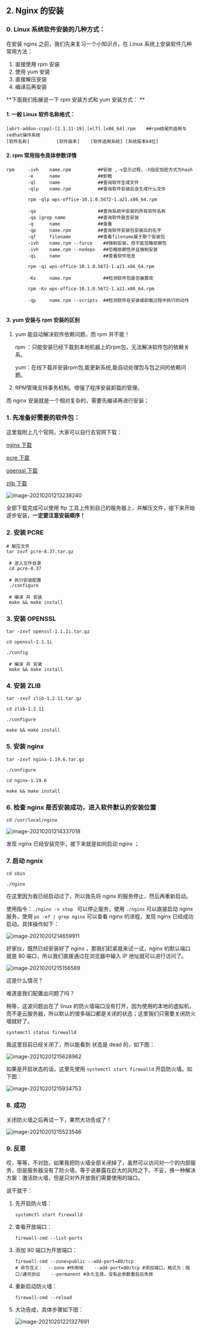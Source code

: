 ## 2. Nginx 的安装

### 0. Linux 系统软件安装的几种方式：

在安装 nginx 之前，我们先来复习一个小知识点，在 Linux 系统上安装软件几种常用方法：

1. 直接使用 rpm 安装
2. 使用 yum 安装
3. 直接解压安装
4. 编译后再安装

**下面我们拓展说一下 rpm 安装方式和 yum 安装方式： **

#### 1. 一般 Linux 软件名称格式：

```shell
[abrt-addon-ccpp]-[2.1.11-19].[el7].[x86_64].rpm    ##rpm结尾的适用与redhat操作系统
[软件名称]          [软件版本]    [软件适用系统] [系统版本64位] 
```

#### 2. rpm 常用指令具体参数详情

```shell
rpm     -ivh    name.rpm          ##安装 ,-v显示过程，-h指定加密方式为hash
        -e      name              ##卸载
        -ql     name              ##查询软件生成文件
        -qlp    name.rpm          ##查询软件安装后会生成什么文件
        
        rpm -qlp wps-office-10.1.0.5672-1.a21.x86_64.rpm 
        
        -qa                       ##查询系统中安装的所有软件名称
        -qa |grep name            ##查询软件是否安装
        -q      name              ##查看
        -qp     name.rpm          ##查询软件安装包安装后的名字
        -qf     filename          ##查看filename属于那个安装包
        -ivh    name.rpm --force    ##强制安装，但不能忽略依赖性
        -ivh    name.rpm --nodeps   ##忽略依赖性并且强制安装
        -qi     name                ##查看软件信息
        
        rpm -qi wps-office-10.1.0.5672-1.a21.x86_64.rpm 
        
        -Kv     name.rpm            ##检测软件包是否被篡改
        
        rpm -Kv wps-office-10.1.0.5672-1.a21.x86_64.rpm
        
        -qp     name.rpm --scripts  ##检测软件在安装或卸载过程中执行的动作
        
```

#### 3. yum 安装与 rpm 安装的区别

1.  yum 能自动解决软件依赖问题，而 rpm 并不能！

    rpm ：只能安装已经下载到本地机器上的rpm包，无法解决软件包的依赖关系。

    yum：在线下载并安装rpm包,能更新系统,能自动处理包与包之间的依赖问题。

2. RPM管理支持事务机制。增强了程序安装卸载的管理。



而 nginx 安装就是一个相对复杂的，需要先编译再进行安装；

### 1. 先准备好需要的软件包：

这里我附上几个官网，大家可以自行去官网下载：

[nginx 下载](http://nginx.org/download/nginx-1.19.6.tar.gz)

[pcre 下载](https://ftp.pcre.org/pub/pcre/pcre-8.44.tar.gz)

[openssl 下载](https://www.openssl.org/source/openssl-1.1.1i.tar.gz)

[zlib 下载](http://zlib.net/zlib-1.2.11.tar.gz)

![image-20210201213238240](https://gitee.com/Kingshion/imgs/raw/master/imgs/image-20210201213238240.png)

全部下载完成可以使用 ftp 工具上传到自己的服务器上，并解压文件，接下来开始逐步安装，**一定要注意安装顺序！**

### 2. 安装 PCRE

```shell
# 解压文件
tar zxvf pcre-8.37.tar.gz
 
 # 进入文件目录
 cd pcre-8.37
 
 # 执行安装配置
 ./configure
 
 # 编译 并 安装
 make && make install
```

### 3. 安装 OPENSSL

```shell
tar -zxvf openssl-1.1.1i.tar.gz

cd openssl-1.1.1i

./config

 # 编译 并 安装
 make && make install
```

### 4. 安装 ZLIB

```shell
tar -zxvf zlib-1.2.11.tar.gz

cd zlib-1.2.11

./configure

make && make install
```

### 5. 安装 nginx

```shell
tar -zxvf nginx-1.19.6.tar.gz

./configure

cd nginx-1.19.6

make && make install
```

### 6. 检查 nginx 是否安装成功，进入软件默认的安装位置

```shell
cd /usr/local/nginx
```

![image-20210201214337018](https://gitee.com/Kingshion/imgs/raw/master/imgs/image-20210201214337018.png)

发现 nginx 已经安装完毕，接下来就是如何启动 nginx ；

### 7. 启动 ngnix

```shell
cd sbin

./nginx
```

在这里因为我已经启动过了，所以我先将 nginx 的服务停止，然后再重新启动。

使用指令：` ./nginx -s stop  ` 可以停止服务，使用 ` ./nginx ` 可以直接启动 nginx 服务，使用 ` ps -ef | grep nginx ` 可以查看 nginx 的进程，发现 nginx 已经成功启动。具体操作如下：

![image-20210201214659911](https://gitee.com/Kingshion/imgs/raw/master/imgs/image-20210201214659911.png)

好家伙，既然已经安装好了 nginx ，那我们赶紧就来试一试，nginx 的默认端口就是 80 端口，所以我们直接通过在浏览器中输入 IP 地址就可以进行访问了。

![image-20210201215156589](https://gitee.com/Kingshion/imgs/raw/master/imgs/image-20210201215156589.png)

这是什么情况？

难道是我们配置出问题了吗？

稍等，这波问题出在了 linux 的防火墙端口没有打开，因为使用的本地的虚拟机，而不是云服务器，所以默认的很多端口都是关闭的状态；这里我们只需要关闭防火墙就好了。

```shell
systemctl status firewalld
```

我这里目前已经关闭了，所以能看到 状态是 dead 的，如下图：

![image-20210201215628962](https://gitee.com/Kingshion/imgs/raw/master/imgs/image-20210201215628962.png)

如果是开启状态的话，这里先使用 ` systemctl start firewalld ` 开启防火墙。如下图：

![image-20210201215934753](https://gitee.com/Kingshion/imgs/raw/master/imgs/image-20210201215934753.png)

### 8. 成功

关闭防火墙之后再试一下，果然大功告成了！

![image-20210201215523546](https://gitee.com/Kingshion/imgs/raw/master/imgs/image-20210201215523546.png)

### 9. 反思

哎，等等，不对劲，如果我把防火墙全部关闭掉了，虽然可以访问对一个的内部服务，但是服务器没有了防火墙，等于说暴露在巨大的风险之下。不妥，换一种解决方案：激活防火墙，但是只对外开放我们需要使用的端口。

说干就干：

1. 先开启防火墙：

   ```shell
   systemctl start firewalld
   ```

2. 查看开放端口：

   ```shell
   firewall-cmd --list-ports
   ```

3. 添加 80 端口为开放端口：

   ```shell
   firewall-cmd --zone=public --add-port=80/tcp 
   # 命令含义：  --zone #作用域    --add-port=80/tcp #添加端口，格式为：端口/通讯协议    --permanent #永久生效，没有此参数重启后失效
   ```

4. 重新启动防火墙：

   ```shell
   firewall-cmd --reload
   ```

5. 大功告成，具体步骤如下图：

   ![image-20210201221327691](https://gitee.com/Kingshion/imgs/raw/master/imgs/image-20210201221327691.png)

   

